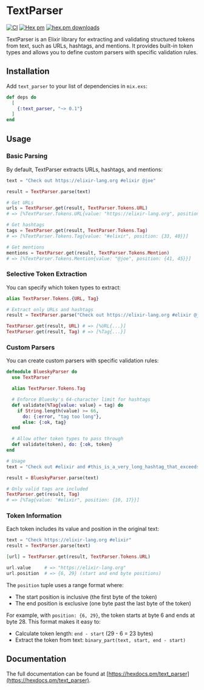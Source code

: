 # TextParser

[![CI](https://github.com/solnic/text_parser/actions/workflows/ci.yml/badge.svg)](https://github.com/solnic/text_parser/actions/workflows/ci.yml) [![Hex pm](https://img.shields.io/hexpm/v/text_parser.svg?style=flat)](https://hex.pm/packages/text_parser) [![hex.pm downloads](https://img.shields.io/hexpm/dt/text_parser.svg?style=flat)](https://hex.pm/packages/text_parser)

TextParser is an Elixir library for extracting and validating structured tokens from text, such as URLs, hashtags, and mentions. It provides built-in token types and allows you to define custom parsers with specific validation rules.

## Installation

Add `text_parser` to your list of dependencies in `mix.exs`:

```elixir
def deps do
  [
    {:text_parser, "~> 0.1"}
  ]
end
```

## Usage

### Basic Parsing

By default, TextParser extracts URLs, hashtags, and mentions:

```elixir
text = "Check out https://elixir-lang.org #elixir @joe"

result = TextParser.parse(text)

# Get URLs
urls = TextParser.get(result, TextParser.Tokens.URL)
# => [%TextParser.Tokens.URL{value: "https://elixir-lang.org", position: {10, 32}}]

# Get hashtags
tags = TextParser.get(result, TextParser.Tokens.Tag)
# => [%TextParser.Tokens.Tag{value: "#elixir", position: {33, 40}}]

# Get mentions
mentions = TextParser.get(result, TextParser.Tokens.Mention)
# => [%TextParser.Tokens.Mention{value: "@joe", position: {41, 45}}]
```

### Selective Token Extraction

You can specify which token types to extract:

```elixir
alias TextParser.Tokens.{URL, Tag}

# Extract only URLs and hashtags
result = TextParser.parse("Check out https://elixir-lang.org #elixir @joe", extract: [URL, Tag])

TextParser.get(result, URL) # => [%URL{...}]
TextParser.get(result, Tag) # => [%Tag{...}]
```

### Custom Parsers

You can create custom parsers with specific validation rules:

```elixir
defmodule BlueskyParser do
  use TextParser

  alias TextParser.Tokens.Tag

  # Enforce Bluesky's 64-character limit for hashtags
  def validate(%Tag{value: value} = tag) do
    if String.length(value) >= 66,
      do: {:error, "tag too long"},
      else: {:ok, tag}
  end

  # Allow other token types to pass through
  def validate(token), do: {:ok, token}
end

# Usage
text = "Check out #elixir and #this_is_a_very_long_hashtag_that_exceeds_bluesky_limit"

result = BlueskyParser.parse(text)

# Only valid tags are included
TextParser.get(result, Tag)
# => [%Tag{value: "#elixir", position: {10, 17}}]
```

### Token Information

Each token includes its value and position in the original text:

```elixir
text = "Check https://elixir-lang.org #elixir"
result = TextParser.parse(text)

[url] = TextParser.get(result, TextParser.Tokens.URL)

url.value     # => "https://elixir-lang.org"
url.position  # => {6, 29} (start and end byte positions)
```

The `position` tuple uses a range format where:
- The start position is inclusive (the first byte of the token)
- The end position is exclusive (one byte past the last byte of the token)

For example, with `position: {6, 29}`, the token starts at byte 6 and ends at byte 28. This format makes it easy to:
- Calculate token length: `end - start` (29 - 6 = 23 bytes)
- Extract the token from text: `binary_part(text, start, end - start)`

## Documentation

The full documentation can be found at [https://hexdocs.pm/text_parser](https://hexdocs.pm/text_parser).
